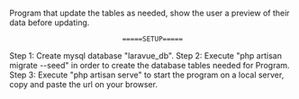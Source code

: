 Program that update the tables as needed, show the user a preview of their data before updating.

								=====SETUP=====
Step 1: Create mysql database "laravue_db". Step 2: Execute "php artisan migrate --seed" in order to create the database tables needed for Program. Step 3: Execute "php artisan serve" to start the program on a local server, copy and paste the url on your browser.
